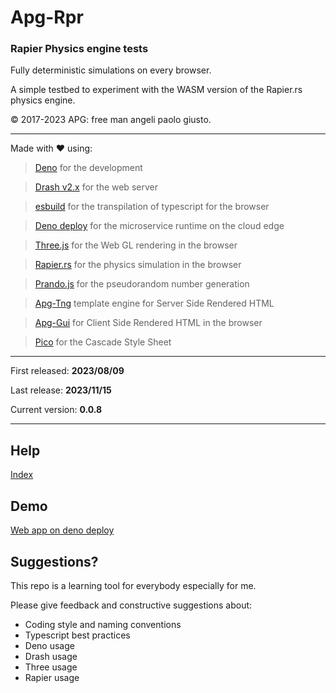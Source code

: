 # **Apg-Rpr** 


### Rapier Physics engine tests 

Fully deterministic simulations on every browser.

A simple testbed to experiment with the WASM version of the Rapier.rs physics engine. 

© 2017-2023 APG: free man angeli paolo giusto.

---

Made with ❤ using:

> [Deno](https://deno.com/) for the development

> [Drash v2.x](https://drash.land/drash-v2.x/getting-started/introduction) for the web server

> [esbuild](https://esbuild.github.io/) for the transpilation of typescript for the browser

> [Deno deploy](https://deno.com/deploy) for the microservice runtime on the cloud edge

> [Three.js](https://threejs.org/) for the Web GL rendering in the browser

> [Rapier.rs](https://www.rapier.rs/) for the physics simulation in the browser

> [Prando.js](https://github.com/zeh/prando/) for the pseudorandom number generation

> [Apg-Tng](https://apg-tng.deno.dev/) template engine for Server Side Rendered HTML

> [Apg-Gui](https://apg-gui.deno.dev/) for Client Side Rendered HTML in the browser

> [Pico](https://picocss.com/) for the Cascade Style Sheet

---

First released: **2023/08/09**

Last release: **2023/11/15**

Current version: **0.0.8** 

---

## Help 

[Index](hlp/index.md)  

## Demo

[Web app on deno deploy](https://apg-rpr.deno.dev)

## Suggestions?

This repo is a learning tool for everybody especially for me.

Please give feedback and constructive suggestions about:

- Coding style and naming conventions
- Typescript best practices
- Deno usage
- Drash usage
- Three usage
- Rapier usage